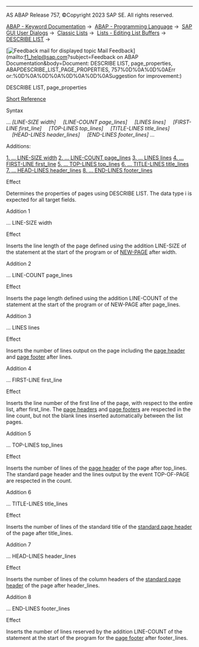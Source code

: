   

* * *

AS ABAP Release 757, ©Copyright 2023 SAP SE. All rights reserved.

[ABAP - Keyword Documentation](javascript:call_link\('abenabap.htm'\)) →  [ABAP - Programming Language](javascript:call_link\('abenabap_reference.htm'\)) →  [SAP GUI User Dialogs](javascript:call_link\('abenabap_screens.htm'\)) →  [Classic Lists](javascript:call_link\('abenabap_dynpro_list.htm'\)) →  [Lists - Editing List Buffers](javascript:call_link\('abenabap_lists_complex.htm'\)) →  [DESCRIBE LIST](javascript:call_link\('abapdescribe_list.htm'\)) → 

 [![](Mail.gif?object=Mail.gif&sap-language=EN "Feedback mail for displayed topic") Mail Feedback](mailto:f1_help@sap.com?subject=Feedback on ABAP Documentation&body=Document: DESCRIBE LIST, page_properties, ABAPDESCRIBE_LIST_PAGE_PROPERTIES, 757%0D%0A%0D%0AErr
or:%0D%0A%0D%0A%0D%0A%0D%0ASuggestion for improvement:)

DESCRIBE LIST, page\_properties

[Short Reference](javascript:call_link\('abapdescribe_list_shortref.htm'\))

Syntax

... *\[*LINE-SIZE width*\]*
    *\[*LINE-COUNT page\_lines*\]*
    *\[*LINES lines*\]*
    *\[*FIRST-LINE first\_line*\]*
    *\[*TOP-LINES top\_lines*\]*
    *\[*TITLE-LINES title\_lines*\]*
    *\[*HEAD-LINES header\_lines*\]*
    *\[*END-LINES footer\_lines*\]* ...

Additions:

[1\. ... LINE-SIZE width](#!ABAP_ADDITION_1@1@)
[2\. ... LINE-COUNT page\_lines](#!ABAP_ADDITION_2@2@)
[3\. ... LINES lines](#!ABAP_ADDITION_3@3@)
[4\. ... FIRST-LINE first\_line](#!ABAP_ADDITION_4@4@)
[5\. ... TOP-LINES top\_lines](#!ABAP_ADDITION_5@5@)
[6\. ... TITLE-LINES title\_lines](#!ABAP_ADDITION_6@6@)
[7\. ... HEAD-LINES header\_lines](#!ABAP_ADDITION_7@7@)
[8\. ... END-LINES footer\_lines](#!ABAP_ADDITION_8@8@)

Effect

Determines the properties of pages using DESCRIBE LIST. The data type i is expected for all target fields.

Addition 1   

... LINE-SIZE width

Effect

Inserts the line length of the page defined using the addition LINE-SIZE of the statement at the start of the program or of [NEW-PAGE](javascript:call_link\('abapnew-page.htm'\)) after width.

Addition 2   

... LINE-COUNT page\_lines

Effect

Inserts the page length defined using the addition LINE-COUNT of the statement at the start of the program or of NEW-PAGE after page\_lines.

Addition 3   

... LINES lines

Effect

Inserts the number of lines output on the page including the [page header](javascript:call_link\('abenpage_header_glosry.htm'\) "Glossary Entry") and [page footer](javascript:call_link\('abenpage_footer_glosry.htm'\) "Glossary Entry") after lines.

Addition 4   

... FIRST-LINE first\_line

Effect

Inserts the line number of the first line of the page, with respect to the entire list, after first\_line. The [page headers](javascript:call_link\('abenpage_header_glosry.htm'\) "Glossary Entry") and [page footers](javascript:call_link\('abenpage_footer_glosry.htm'\) "Glossary Entry") are respected in the line count, but not the blank lines inserted automatically between the list pages.

Addition 5   

... TOP-LINES top\_lines

Effect

Inserts the number of lines of the [page header](javascript:call_link\('abenpage_header_glosry.htm'\) "Glossary Entry") of the page after top\_lines. The standard page header and the lines output by the event TOP-OF-PAGE are respected in the count.

Addition 6   

... TITLE-LINES title\_lines

Effect

Inserts the number of lines of the standard title of the [standard page header](javascript:call_link\('abenstandard_page_header_glosry.htm'\) "Glossary Entry") of the page after title\_lines.

Addition 7   

... HEAD-LINES header\_lines

Effect

Inserts the number of lines of the column headers of the [standard page header](javascript:call_link\('abenstandard_page_header_glosry.htm'\) "Glossary Entry") of the page after header\_lines.

Addition 8   

... END-LINES footer\_lines

Effect

Inserts the number of lines reserved by the addition LINE-COUNT of the statement at the start of the program for the [page footer](javascript:call_link\('abenpage_footer_glosry.htm'\) "Glossary Entry") after footer\_lines.